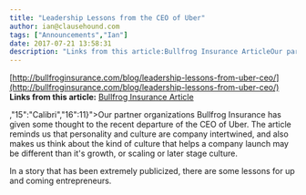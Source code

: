 ```yaml
---
title: "Leadership Lessons from the CEO of Uber"
author: ian@clausehound.com
tags: ["Announcements","Ian"]
date: 2017-07-21 13:58:31
description: "Links from this article:Bullfrog Insurance ArticleOur partner organizations Bullfrog Insurance has given some thought to the recent departure of t..."
---
```


[http://bullfroginsurance.com/blog/leadership-lessons-from-uber-ceo/](http://bullfroginsurance.com/blog/leadership-lessons-from-uber-ceo/)
**Links from this article:**
[Bullfrog Insurance Article](http://bullfroginsurance.com/blog/leadership-lessons-from-uber-ceo/)

,"15":"Calibri","16":11}">Our partner organizations Bullfrog Insurance has given some thought to the recent departure of the CEO of Uber.
The article reminds us that personality and culture are company intertwined, and also makes us think about the kind of culture that helps a company launch may be different than it's growth, or scaling or later stage culture.

In a story that has been extremely publicized, there are some lessons for up and coming entrepreneurs.

 